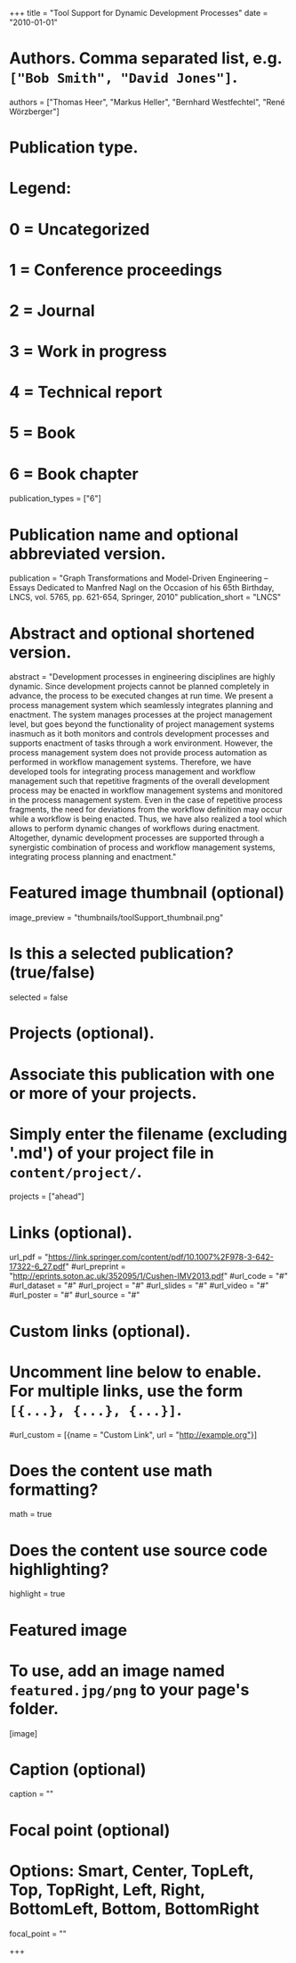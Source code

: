+++
title = "Tool Support for Dynamic Development Processes"
date = "2010-01-01"

# Authors. Comma separated list, e.g. `["Bob Smith", "David Jones"]`.
authors = ["Thomas Heer", "Markus Heller", "Bernhard Westfechtel", "René Wörzberger"]

# Publication type.
# Legend:
# 0 = Uncategorized
# 1 = Conference proceedings
# 2 = Journal
# 3 = Work in progress
# 4 = Technical report
# 5 = Book
# 6 = Book chapter
publication_types = ["6"]

# Publication name and optional abbreviated version.
publication = "Graph Transformations and Model-Driven Engineering – Essays Dedicated to Manfred Nagl on the Occasion of his 65th Birthday, LNCS, vol. 5765, pp. 621-654, Springer, 2010"
publication_short = "LNCS"

# Abstract and optional shortened version.
abstract = "Development processes in engineering disciplines are highly dynamic. Since development projects cannot be planned completely in advance, the process to be executed changes at run time. We present a process management system which seamlessly integrates planning and enactment. The system manages processes at the project management level, but goes beyond the functionality of project management systems inasmuch as it both monitors and controls development processes and supports enactment of tasks through a work environment. However, the process management system does not provide process automation as performed in workflow management systems. Therefore, we have developed tools for integrating process management and workflow management such that repetitive fragments of the overall development process may be enacted in workflow management systems and monitored in the process management system. Even in the case of repetitive process fragments, the need for deviations from the workflow definition may occur while a workflow is being enacted. Thus, we have also realized a tool which allows to perform dynamic changes of workflows during enactment. Altogether, dynamic development processes are supported through a synergistic combination of process and workflow management systems, integrating process planning and enactment."

# Featured image thumbnail (optional)
image_preview = "thumbnails/toolSupport_thumbnail.png"

# Is this a selected publication? (true/false)
selected = false

# Projects (optional).
#   Associate this publication with one or more of your projects.
#   Simply enter the filename (excluding '.md') of your project file in `content/project/`.
projects = ["ahead"]

# Links (optional).
url_pdf = "https://link.springer.com/content/pdf/10.1007%2F978-3-642-17322-6_27.pdf"
#url_preprint = "http://eprints.soton.ac.uk/352095/1/Cushen-IMV2013.pdf"
#url_code = "#"
#url_dataset = "#"
#url_project = "#"
#url_slides = "#"
#url_video = "#"
#url_poster = "#"
#url_source = "#"

# Custom links (optional).
#   Uncomment line below to enable. For multiple links, use the form `[{...}, {...}, {...}]`.
#url_custom = [{name = "Custom Link", url = "http://example.org"}]

# Does the content use math formatting?
math = true

# Does the content use source code highlighting?
highlight = true

# Featured image
# To use, add an image named `featured.jpg/png` to your page's folder. 
[image]
  # Caption (optional)
  caption = ""

  # Focal point (optional)
  # Options: Smart, Center, TopLeft, Top, TopRight, Left, Right, BottomLeft, Bottom, BottomRight
  focal_point = ""

+++

